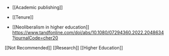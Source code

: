   - [[Academic publishing]]
  - [[Tenure]]

  -  [[Neoliberalism in higher education]]
    https://www.tandfonline.com/doi/abs/10.1080/07294360.2022.2048634?journalCode=cher20

[[Not Recommended]]
[[Research]] [[Higher Education]]
